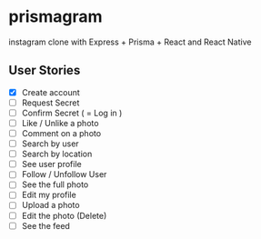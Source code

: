 # prismagram
instagram clone with Express + Prisma + React and React Native

## User Stories

- [x] Create account
- [ ] Request Secret
- [ ] Confirm Secret ( = Log in )
- [ ] Like / Unlike a photo
- [ ] Comment on a photo
- [ ] Search by user
- [ ] Search by location
- [ ] See user profile
- [ ] Follow / Unfollow User
- [ ] See the full photo
- [ ] Edit my profile
- [ ] Upload a photo
- [ ] Edit the photo (Delete)
- [ ] See the feed
